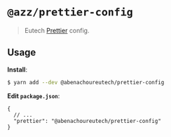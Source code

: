 # `@azz/prettier-config`

> Eutech [Prettier](https://prettier.io) config.

## Usage

**Install**:

```bash
$ yarn add --dev @abenachoureutech/prettier-config
```

**Edit `package.json`**:

```jsonc
{
  // ...
  "prettier": "@abenachoureutech/prettier-config"
}
```
